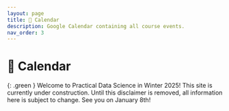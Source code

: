 ```yaml
---
layout: page
title: 📆 Calendar
description: Google Calendar containing all course events.
nav_order: 3
---
```


# 📆 Calendar

{: .green }
Welcome to Practical Data Science in Winter 2025! This site is currently under construction. Until this disclaimer is removed, all information here is subject to change. See you on January 8th!

<!-- The times and locations of office hours, as well as lectures and discussions, are all in the calendar below. The times and locations of office hours are subject to change week-to-week, so make sure to check the calendar before attending.

**New**: Once in office hours, put your name on the [Office Hours Queue](https://eecsoh.eecs.umich.edu/queues/2lbxJSrtWrZBa1wAlRt1mI4E3ha) so that we know who we're looking for!

<div align="center" markdown="1">

[Access the office hours queue here](https://eecsoh.eecs.umich.edu/queues/2lbxJSrtWrZBa1wAlRt1mI4E3ha){: .btn .btn-green }

</div>

The events are color-coded:
- Lectures and discussions appear in <span style="color:#668cd9"><b>blue</b></span>. These are all held on North Campus.
- In-person office hours held on North Campus appear in <span style="color:#e0c23f"><b>gold</b></span>. These are typically held either in the BBB Atrium or a BBB conference room, though occasionally in other North Campus areas.
- In-person office hours held on Central Campus appear in <span style="color:#3b995b"><b>green</b></span>. These are held in the Shapiro Undergraduate Library, i.e. the "UgLi", in the back of the basement where the desktop computers are.
- Remote office hours appear in <span style="color:#e6804d"><b>orange</b></span>, and can be accessed at [**this Zoom link**](https://umich.zoom.us/j/95923283134). Only a few of our office hours are being held remotely, so if you’re able to, you’re strongly encouraged to attend in-person.


<iframe src="https://calendar.google.com/calendar/embed?height=800&wkst=1&ctz=America%2FDetroit&bgcolor=%23ffffff&showTitle=0&showPrint=0&showTabs=0&showCalendars=0&mode=WEEK&src=Y181NmQ4NzU2YjY1MzVkN2NhNTEyZjFiY2NjM2MyMzA0ZWE0NWE2YTM3NmM1Mzg3OTE1NjMyNWQ1MjIzZmViN2RhQGdyb3VwLmNhbGVuZGFyLmdvb2dsZS5jb20&src=Y19lZTQzNTViNWIzODMzMGRlMjc1ZTE3Njg5YjFjOTRkOWM3MTFhYmQzMTgzNmRlZDQwOGI3OWRlYWQ3YzY4ODM4QGdyb3VwLmNhbGVuZGFyLmdvb2dsZS5jb20&src=Y181ZDBlNzU0NTY1NTY4ZGQ5YTgxMWUyMGYxZmEwMTIyNjA1ZTVhMzgzMmRkZTc1Yzg1MWM5OTc2MjQ0OWU2YzNjQGdyb3VwLmNhbGVuZGFyLmdvb2dsZS5jb20&src=Y180OTkzOWM4NWM1Mjk5N2Y0MjJmNTE4ZjIyYzRjMDAyODhlNjZhYjZjZjE4NGZiNzgyMDJkMGQ4OGYwZWE3YmZkQGdyb3VwLmNhbGVuZGFyLmdvb2dsZS5jb20&color=%230B8043&color=%23E4C441&color=%234285F4&color=%23F4511E" style="border:solid 1px #777" width="800" height="600" frameborder="0" scrolling="no"></iframe> -->